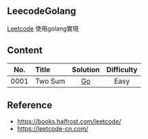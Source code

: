 ## LeecodeGolang
[Leetcode](https://leetcode.com/) 使用golang實現

## Content
| No.    |  Title  |  Solution  |  Difficulty |  
|:--------:|:--------------------------------------------------------------|:--------:|:--------:|
|0001|Two Sum|[Go](https://github.com/kimi0230/LeetcodeGolang/tree/master/001.twosum)|Easy|


## Reference
* https://books.halfrost.com/leetcode/
* https://leetcode-cn.com/